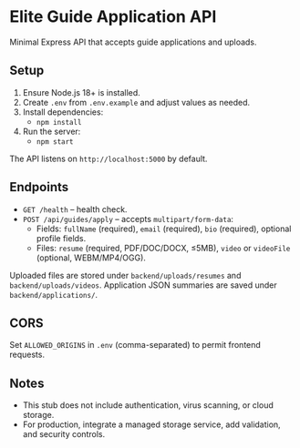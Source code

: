 # Elite Guide Application API

Minimal Express API that accepts guide applications and uploads.

## Setup

1. Ensure Node.js 18+ is installed.
2. Create `.env` from `.env.example` and adjust values as needed.
3. Install dependencies:
   - `npm install`
4. Run the server:
   - `npm start`

The API listens on `http://localhost:5000` by default.

## Endpoints

- `GET /health` – health check.
- `POST /api/guides/apply` – accepts `multipart/form-data`:
  - Fields: `fullName` (required), `email` (required), `bio` (required), optional profile fields.
  - Files: `resume` (required, PDF/DOC/DOCX, ≤5MB), `video` or `videoFile` (optional, WEBM/MP4/OGG).

Uploaded files are stored under `backend/uploads/resumes` and `backend/uploads/videos`.
Application JSON summaries are saved under `backend/applications/`.

## CORS

Set `ALLOWED_ORIGINS` in `.env` (comma-separated) to permit frontend requests.

## Notes

- This stub does not include authentication, virus scanning, or cloud storage.
- For production, integrate a managed storage service, add validation, and security controls.